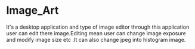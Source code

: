 # Image_Art
It's a desktop application and type of image editor through this application user can edit there image.Editing mean user can change image exposure and modify image size etc .It can also change jpeg into histogram image.
